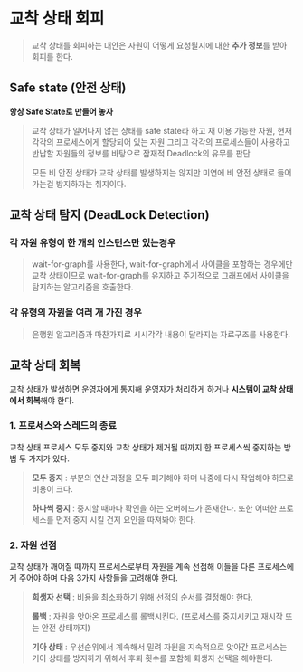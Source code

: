 # 교착 상태 회피
> 교착 상태를 회피하는 대안은 자원이 어떻게 요청될지에 대한 **추가 정보**를 받아 회피를 한다. 

## Safe state (안전 상태)
**항상 Safe State로 만들어 놓자**
> 교착 상태가 일어나지 않는 상태를 safe state라 하고 재 이용 가능한 자원, 
> 현재 각각의 프로세스에게 할당되어 있는 자원 그리고 각각의 프로세스들이 사용하고 반납할 자원들의 정보를 바탕으로 잠재적 Deadlock의 유무를 판단
>
> 모든 비 안전 상태가 교착 상태를 발생하지는 않지만 미연에 비 안전 상태로 들어가는걸 방지하자는 취지이다.

## 교착 상태 탐지 (DeadLock Detection)
### 각 자원 유형이 한 개의 인스턴스만 있는경우
> wait-for-graph를 사용한다, wait-for-graph에서 사이클을 포함하는 경우에만 교착 상태이므로 wait-for-graph를 유지하고 주기적으로 
> 그래프에서 사이클을 탐지하는 알고리즘을 호출한다.

### 각 유형의 자원을 여러 개 가진 경우
> 은행원 알고리즘과 마찬가지로 시시각각 내용이 달라지는 자료구조를 사용한다.

## 교착 상태 회복
교착 상태가 발생하면 운영자에게 통지해 운영자가 처리하게 하거나 **시스템이 교착 상태에서 회복**해야 한다.
### 1. 프로세스와 스레드의 종료
교착 상태 프로세스 모두 중지와 교착 상태가 제거될 때까지 한 프로세스씩 중지하는 방법 두 가지가 있다.
> **모두 중지** : 부분의 연산 과정을 모두 폐기해야 하며 나중에 다시 작업해야 하므로 비용이 크다.
> 
> **하나씩 중지** : 중지할 때마다 확인을 하는 오버헤드가 존재한다. 또한 어떠한 프로세스를 먼저 중지 시킬 건지 요인을 따져봐야 한다.

### 2. 자원 선점
교착 상태가 깨어질 때까지 프로세스로부터 자원을 계속 선점해 이들을 다른 프로세스에게 주어야 하며 다음 3가지 사항들을 고려해야 한다.
> **희생자 선택** : 비용을 최소화하기 위해 선점의 순서를 결정해야 한다.
> 
> **롤백** : 자원을 앗아온 프로세스를 롤백시킨다. (프로세스를 중지시키고 재시작 또는 안전 상태까지)
>
> **기아 상태** : 우선순위에서 계속해서 밀려 자원을 지속적으로 앗아간 프로세스는 기아 상태를 방지하기 위해서 후퇴 횟수를 포함해 회생자 선택을 해야한다.